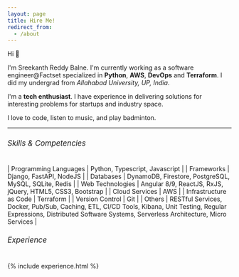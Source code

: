 ```yaml
---
layout: page
title: Hire Me!
redirect_from:
  - /about
---
```


<style>
    h6{
        font-size: 1.2em;
    }
    td{
        font-size: .9em;
        padding: 5px 10px;
    }
    tr:nth-child(odd){
        background: #f9f9f9;
    }
    ul{
        list-style: square inside;
        font-size: 0.9em;
    }
</style>

Hi 👋

I'm Sreekanth Reddy Balne. I'm currently working as a software engineer@Factset specialized in **Python**, **AWS**, **DevOps** and **Terraform**. I did my undergrad from *Allahabad University, UP, India*.

I'm a **tech enthusiast**. I have experience in delivering solutions for interesting problems for startups and industry space.

I love to code, listen to music, and play badminton.

----

###### Skills & Competencies


| Programming Languages      | Python, Typescript, Javascript        |
| Frameworks   | Django, FastAPI, NodeJS         |
| Databases   | DynamoDB, Firestore, PostgreSQL, MySQL, SQLite, Redis        |
| Web Technologies   | Angular 8/9, ReactJS, RxJS, jQuery, HTML5, CSS3, Bootstrap        |
| Cloud Services   | AWS        |
| Infrastructure as Code   | Terraform        |
| Version Control   | Git        |
| Others   | RESTful Services, Docker, Pub/Sub, Caching, ETL, CI/CD Tools, Kibana, Unit Testing, Regular Expressions, Distributed Software Systems, Serverless Architecture, Micro Services        |

###### Experience

{% include experience.html %}